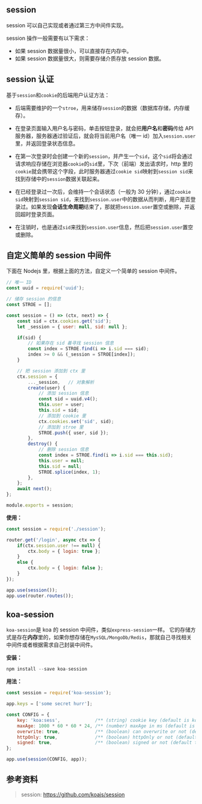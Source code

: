 
## session
session 可以自己实现或者通过第三方中间件实现。

session 操作一般需要有以下需求：
- 如果 session 数据量很小，可以直接存在内存中。
- 如果 session 数据量很大，则需要存储介质存放 session 数据。

## session 认证
基于`session`和`cookie`的后端用户认证方法：

- 后端需要维护的一个`stroe`，用来储存`session`的数据（数据库存储，内存缓存）。

- 在登录页面输入用户名与密码，单击按钮登录，就会把**用户名**和**密码**传给 API 服务器，服务器通过验证后，就会将当前用户名（唯一 id）加入`session.user`里，并返回登录状态信息。

- 在第一次登录时会创建一个新的`session`，并产生一个`sid`，这个`sid`将会通过请求响应存储在浏览器`cookie`的`sid`里，下次（前端）发出请求时，http 里的`cookie`就会携带这个字段，此时服务器通过`cookie sid`映射到`session sid`来找到存储中的`session`数据关联起来。

- 在已经登录过一次后，会维持一个会话状态（一般为 30 分钟），通过`cookie sid`映射到`session sid`，来找到`session.user`中的数据从而判断，用户是否登录过。如果发现**会话生命周期**结束了，那就把`session.user`置空或删除，并返回超时登录页面。

- 在注销时，也是通过`sid`来找到`session.user`信息，然后把`session.user`置空或删除。


## 自定义简单的 session 中间件
下面在 Nodejs 里，根据上面的方法，自定义一个简单的 session 中间件。

```js
// 唯一 ID
const uuid = require('uuid');

// 储存 session 的信息
const STROE = [];

const session = () => (ctx, next) => {
    const sid = ctx.cookies.get('sid');
    let _session = { user: null, sid: null };

    if(sid) {
        // 如果存在 sid 着寻找 session 信息
        const index = STROE.find(i => i.sid === sid);
        index >= 0 && (_session = STROE[index]);
    }

    // 把 session 添加到 ctx 里
    ctx.session = {
        ..._session,   // 对象解析
        create(user) {
            // 添加 session 信息
            const sid = uuid.v4();
            this.user = user;
            this.sid = sid;
            // 添加到 cookie 里
            ctx.cookies.set('sid', sid);
            // 添加到 stroe 里
            STROE.push({ user, sid });
        },
        destroy() {
            // 删除 session 信息
            const index = STROE.find(i => i.sid === this.sid);
            this.user = null;
            this.sid = null;
            STROE.splice(index, 1);
        },
    };
    await next();
};

module.exports = session;
```

**使用：**

```js
const session = require('./session');

router.get('/login', async ctx => {
    if(ctx.session.user !== null) {
        ctx.body = { login: true };
    }
    else {
        ctx.body = { login: false };
    }
});

app.use(session());
app.use(router.routes());
```

## koa-session
`koa-session`是 koa 的 session 中间件，类似`express-session`一样。
它的存储方式是存在**内存**里的，如果你想存储在`MysSQL/MongoDb/Redis`，那就自己寻找相关中间件或者根据需求自己封装中间件。

**安装：**

```js
npm install --save koa-session
```

**用法：**

```js
const session = require('koa-session');

app.keys = ['some secret hurr'];

const CONFIG = {
    key: 'koa:sess',             /** (string) cookie key (default is koa:sess) */
    maxAge: 1000 * 60 * 60 * 24, /** (number) maxAge in ms (default is 1 days) */
    overwrite: true,             /** (boolean) can overwrite or not (default true) */
    httpOnly: true,              /** (boolean) httpOnly or not (default true) */
    signed: true,                /** (boolean) signed or not (default true) */
};

app.use(session(CONFIG, app));
```

## 参考资料
> session:  https://github.com/koajs/session